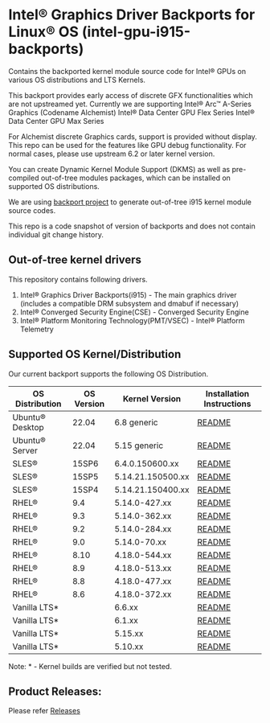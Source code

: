 
# Intel® Graphics Driver Backports for Linux® OS (intel-gpu-i915-backports)

Contains the backported kernel module source code for Intel® GPUs on various OS distributions and LTS Kernels.

This backport provides early access of discrete GFX functionalities which are not upstreamed yet.
Currently we are supporting
	Intel® Arc™ A-Series Graphics (Codename Alchemist)
	Intel® Data Center GPU Flex Series
	Intel® Data Center GPU Max Series

For Alchemist discrete Graphics cards, support is provided without display. This repo can be used for the features like GPU debug functionality. For normal cases, please use upstream 6.2 or later kernel version.

You can create Dynamic Kernel Module Support (DKMS) as well as pre-compiled out-of-tree modules packages, which can be installed on supported OS distributions.

We are using [backport project](https://backports.wiki.kernel.org/index.php/Main_Page) to generate out-of-tree i915 kernel module source codes.

This repo is a code snapshot of version of backports and does not contain individual git change history.

## Out-of-tree kernel drivers
This repository contains following drivers.
1. Intel® Graphics Driver Backports(i915) - The main graphics driver (includes a compatible DRM subsystem and dmabuf if necessary)
2. Intel® Converged Security Engine(CSE) - Converged Security Engine
3. Intel® Platform Monitoring Technology(PMT/VSEC) - Intel® Platform Telemetry

## Supported OS Kernel/Distribution
  Our current backport supports the following OS Distribution.

| OS Distribution | OS Version | Kernel Version  | Installation Instructions |
|---  |---  |---  |--- |
| Ubuntu® Desktop | 22.04 | 6.8 generic | [README](docs/README_ubuntu.md) |
| Ubuntu® Server | 22.04 | 5.15 generic | [README](docs/README_ubuntu.md) |
| SLES® | 15SP6 |  6.4.0.150600.xx |  [README](docs/README_sles.md) |
| SLES® | 15SP5 |  5.14.21.150500.xx |  [README](docs/README_sles.md) |
| SLES® | 15SP4 |  5.14.21.150400.xx |  [README](docs/README_sles.md) |
| RHEL® | 9.4  |  5.14.0-427.xx |  [README](docs/README_redhat.md) |
| RHEL® | 9.3  |  5.14.0-362.xx |  [README](docs/README_redhat.md) |
| RHEL® | 9.2  |  5.14.0-284.xx |  [README](docs/README_redhat.md) |
| RHEL® | 9.0  |  5.14.0-70.xx |  [README](docs/README_redhat.md) |
| RHEL® | 8.10 |  4.18.0-544.xx |  [README](docs/README_redhat.md) |
| RHEL® | 8.9  |  4.18.0-513.xx |  [README](docs/README_redhat.md) |
| RHEL® | 8.8  |  4.18.0-477.xx |  [README](docs/README_redhat.md) |
| RHEL® | 8.6  |  4.18.0-372.xx |  [README](docs/README_redhat.md) |
| Vanilla LTS* |  |  6.6.xx  | [README](docs/README_vanilla.md) |
| Vanilla LTS* |  |  6.1.xx  | [README](docs/README_vanilla.md) |
| Vanilla LTS* |  |  5.15.xx | [README](docs/README_vanilla.md) |
| Vanilla LTS* |  |  5.10.xx | [README](docs/README_vanilla.md) |

Note: * - Kernel builds are verified but not tested.

## Product Releases:
Please refer [Releases](https://dgpu-docs.intel.com/releases/index.html)

